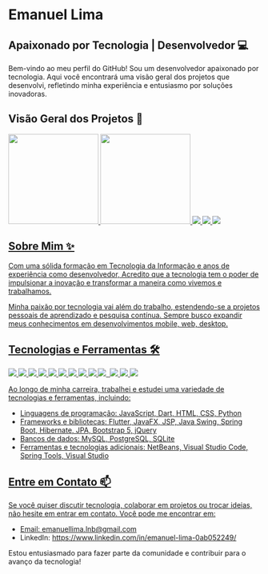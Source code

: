 
# Emanuel Lima

## Apaixonado por Tecnologia | Desenvolvedor 💻

Bem-vindo ao meu perfil do GitHub! Sou um desenvolvedor apaixonado por tecnologia. Aqui você encontrará uma visão geral dos projetos que desenvolvi, refletindo minha experiência e entusiasmo por soluções inovadoras.

## Visão Geral dos Projetos 🚀

<div>
<a href="https://github.com/EmanuelLima0306">
<img height="180em" src="https://github-readme-stats.vercel.app/api/top-langs/?username=EmanuelLima0306&layout=compact&langs_count=7&theme=dracula"/>
<img height="180em" src="https://github-readme-stats.vercel.app/api?username=EmanuelLima0306&show_icons=true&theme=dracula&include_all_commits=true&count_private=true"/>
<img heighy="180em" src="https://github-readme-stats.vercel.app/api/top-langs/?username=EmanuelLima0306&exclude_repo=github-readme-stats,EmanuelLima0306.github.io"> 
<img heighy="180em" src="https://github-readme-stats.vercel.app/api/top-langs/?username=EmanuelLima0306&layout=pie"> 
<img heighy="180em" src="https://github-readme-stats.vercel.app/api/wakatime?username=EmanuelLima0306">   
 <br>   
</div>

## Sobre Mim ✨

Com uma sólida formação em Tecnologia da Informação e anos de experiência como desenvolvedor, Acredito que a tecnologia tem o poder de impulsionar a inovação e transformar a maneira como vivemos e trabalhamos.

Minha paixão por tecnologia vai além do trabalho, estendendo-se a projetos pessoais de aprendizado e pesquisa contínua. Sempre busco expandir meus conhecimentos em desenvolvimentos mobile, web, desktop.

## Tecnologias e Ferramentas 🛠️
 <img heighy="180em" src="https://img.shields.io/badge/Flutter-02569B?style=for-the-badge&logo=flutter&logoColor=white">
 <img heighy="180em" src="https://img.shields.io/badge/JavaScript-323330?style=for-the-badge&logo=javascript&logoColor=F7DF1E">
 <img heighy="180em" src="https://img.shields.io/badge/Dart-0175C2?style=for-the-badge&logo=dart&logoColor=white">
 <img heighy="180em" src="https://img.shields.io/badge/HTML-239120?style=for-the-badge&logo=html5&logoColor=white">
 <img heighy="180em" src="https://img.shields.io/badge/CSS-239120?&style=for-the-badge&logo=css3&logoColor=white">
 <img heighy="180em" src="https://img.shields.io/badge/Python-14354C?style=for-the-badge&logo=python&logoColor=white">
 <img heighy="180em" src="https://img.shields.io/badge/Java-ED8B00?style=for-the-badge&logo=openjdk&logoColor=white">
 <img heighy="180em" src="https://img.shields.io/badge/Spring-6DB33F?style=for-the-badge&logo=spring&logoColor=white">
 <img heighy="180em" src="https://img.shields.io/badge/Hibernate-59666C?style=for-the-badge&logo=Hibernate&logoColor=white">
 <img heighy="180em" src="https://img.shields.io/badge/Bootstrap-563D7C?style=for-the-badge&logo=bootstrap&logoColor=white">
 <img heighy="https://img.shields.io/badge/jQuery-0769AD?style=for-the-badge&logo=jquery&logoColor=white">
 <img heighy="180em" src="https://img.shields.io/badge/MySQL-00000F?style=for-the-badge&logo=mysql&logoColor=white">
 <img heighy="180em" src="https://img.shields.io/badge/PostgreSQL-316192?style=for-the-badge&logo=postgresql&logoColor=white">
 <img heighy="180em" src="https://img.shields.io/badge/SQLite-07405E?style=for-the-badge&logo=sqlite&logoColor=white">
 

Ao longo de minha carreira, trabalhei e estudei uma variedade de tecnologias e ferramentas, incluindo:

- Linguagens de programação: JavaScript, Dart, HTML, CSS, Python
- Frameworks e bibliotecas: Flutter, JavaFX, JSP, Java Swing, Spring Boot, Hibernate, JPA, Bootstrap 5, jQuery
- Bancos de dados: MySQL, PostgreSQL, SQLite
- Ferramentas e tecnologias adicionais: NetBeans, Visual Studio Code, Spring Tools, Visual Studio

## Entre em Contato 📫

Se você quiser discutir tecnologia, colaborar em projetos ou trocar ideias, não hesite em entrar em contato. Você pode me encontrar em:

- Email: emanuellima.lnb@gmail.com
- LinkedIn: https://www.linkedin.com/in/emanuel-lima-0ab052249/

Estou entusiasmado para fazer parte da comunidade e contribuir para o avanço da tecnologia!
